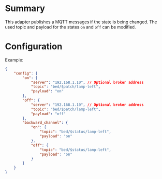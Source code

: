 # Summary
This adapter publishes a MQTT messages if the state is being changed. The used topic and payload for the states `on` and `off` can be modified.

# Configuration

Example:

```json
{
    "config": {
        "on": {
            "server": "192.168.1.10", // Optional broker address
            "topic": "bed/$patch/lamp-left",
            "payload": "on"
        },
        "off": {
            "server": "192.168.1.10", // Optional broker address
            "topic": "bed/$patch/lamp-left",
            "payload": "off"
        },
        "backward_channel": {
            "on": {
                "topic": "bed/$status/lamp-left",
                "payload": "on"
            },
            "off": {
                "topic": "bed/$status/lamp-left",
                "payload": "on"
            }
        }
    }
}
```